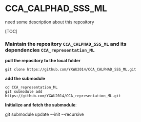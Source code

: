 # CCA_CALPHAD_SSS_ML

need some description about this repository



[TOC]



### Maintain the repository `CCA_CALPHAD_SSS_ML` and its dependencies `CCA_representation_ML`



**pull the repository to the local folder** 

```
git clone https://github.com/YXWU2014/CCA_CALPHAD_SSS_ML.git
```

**add the submodule**

```
cd CCA_representation_ML
git submodule add https://github.com/YXWU2014/CCA_representation_ML.git
```

**Initialize and fetch the submodule**:

git submodule update --init --recursive
